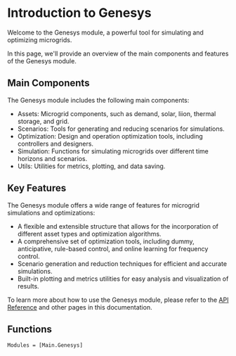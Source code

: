 # Introduction to Genesys

Welcome to the Genesys module, a powerful tool for simulating and optimizing microgrids.

In this page, we'll provide an overview of the main components and features of the Genesys module.

## Main Components

The Genesys module includes the following main components:

- Assets: Microgrid components, such as demand, solar, liion, thermal storage, and grid.
- Scenarios: Tools for generating and reducing scenarios for simulations.
- Optimization: Design and operation optimization tools, including controllers and designers.
- Simulation: Functions for simulating microgrids over different time horizons and scenarios.
- Utils: Utilities for metrics, plotting, and data saving.

## Key Features

The Genesys module offers a wide range of features for microgrid simulations and optimizations:

- A flexible and extensible structure that allows for the incorporation of different asset types and optimization algorithms.
- A comprehensive set of optimization tools, including dummy, anticipative, rule-based control, and online learning for frequency control.
- Scenario generation and reduction techniques for efficient and accurate simulations.
- Built-in plotting and metrics utilities for easy analysis and visualization of results.

To learn more about how to use the Genesys module, please refer to the [API Reference](index.md#API-Reference-1) and other pages in this documentation.

## Functions

```@autodocs
Modules = [Main.Genesys]
```
